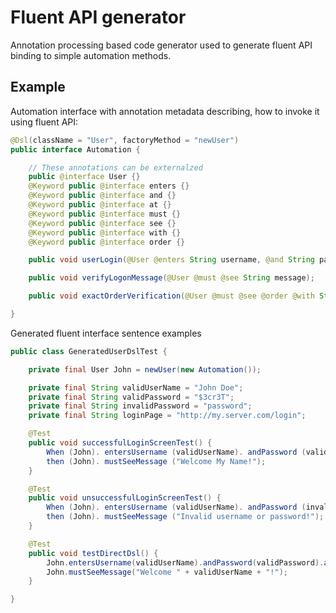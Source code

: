 # Fluent API generator

Annotation processing based code generator used to generate fluent API binding to  simple automation methods.

## Example

Automation interface with annotation metadata describing, how to invoke it using fluent API:

```java
@Dsl(className = "User", factoryMethod = "newUser")
public interface Automation {

    // These annotations can be externalzed
    public @interface User {}
    @Keyword public @interface enters {}
    @Keyword public @interface and {}
    @Keyword public @interface at {}
    @Keyword public @interface must {}
    @Keyword public @interface see {}
    @Keyword public @interface with {}
    @Keyword public @interface order {}

    public void userLogin(@User @enters String username, @and String password, @at String url);

    public void verifyLogonMessage(@User @must @see String message);

    public void exactOrderVerification(@User @must @see @order @with String orderId, Check<Object> check);

}
```

Generated fluent interface sentence examples

```java
public class GeneratedUserDslTest {

    private final User John = newUser(new Automation());

    private final String validUserName = "John Doe";
    private final String validPassword = "$3cr3T";
    private final String invalidPassword = "password";
    private final String loginPage = "http://my.server.com/login";

    @Test
    public void successfulLoginScreenTest() {
        When (John). entersUsername (validUserName). andPassword (validPassword). atUrl (loginPage);
        then (John). mustSeeMessage ("Welcome My Name!");
    }

    @Test
    public void unsuccessfulLoginScreenTest() {
        When (John). entersUsername (validUserName). andPassword (invalidPassword). atUrl (loginPage);
        then (John). mustSeeMessage ("Invalid username or password!");
    }

    @Test
    public void testDirectDsl() {
        John.entersUsername(validUserName).andPassword(validPassword).atUrl(loginPage);
        John.mustSeeMessage("Welcome " + validUserName + "!");
    }

}
```